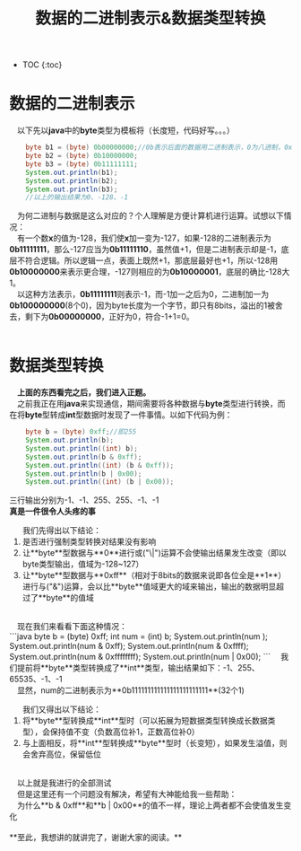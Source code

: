 ﻿---
layout: post
title: 数据的二进制表示&数据类型转换
tags: 二进制
categories: 二进制
---


* TOC 
{:toc}

# 数据的二进制表示
&emsp;以下先以**java**中的**byte**类型为模板将（长度短，代码好写。。。）<br/>
```java
	byte b1 = (byte) 0b00000000;//0b表示后面的数据用二进制表示，0为八进制，0x为十六进制，十进制不带前缀
	byte b2 = (byte) 0b10000000;
	byte b3 = (byte) 0b11111111;
	System.out.println(b1);
	System.out.println(b2);
	System.out.println(b3);
	//以上的输出结果为0、-128、-1
```
&emsp;为何二进制与数据是这么对应的？个人理解是方便计算机进行运算。试想以下情况：<br/>
&emsp;有一个数**x**的值为-128，我们使**x**加一变为-127，如果-128的二进制表示为**0b11111111**，那么-127应当为**0b11111110**，虽然值+1，但是二进制表示却是-1，底层不符合逻辑。所以逻辑一点，表面上既然+1，那底层最好也+1，所以-128用**0b10000000**来表示更合理，-127则相应的为**0b10000001**，底层的确比-128大1。<br/>
&emsp;以这种方法表示，**0b11111111**则表示-1，而-1加一之后为0，二进制加一为**0b100000000**(8个0)，因为byte长度为一个字节，即只有8bits，溢出的1被舍去，剩下为**0b00000000**，正好为0，符合-1+1=0。<br/>
<br/>
# 数据类型转换
&emsp;**上面的东西看完之后，我们进入正题。**<br/>
&emsp;之前我正在用**java**来实现通信，期间需要将各种数据与**byte**类型进行转换，而在将**byte**型转成**int**型数据时发现了一件事情。以如下代码为例：<br/>
```java
	byte b = (byte) 0xff;//即255
	System.out.println(b);
	System.out.println((int) b);
	System.out.println(b & 0xff);
	System.out.println((int) (b & 0xff));
	System.out.println(b | 0x00);
	System.out.println((int) (b | 0x00));
```
三行输出分别为-1、-1、255、255、-1、-1<br/>
**真是一件很令人头疼的事**<br/>
<ol>
我们先得出以下结论：<br/>
<li>是否进行强制类型转换对结果没有影响</li>
<li>让**byte**型数据与**0**进行或("\|")运算不会使输出结果发生改变（即以byte类型输出，值域为-128~127）</li>
<li>让**byte**型数据与**0xff**（相对于8bits的数据来说即各位全是**1**）进行与("&")运算，会以比**byte**值域更大的域来输出，输出的数据明显超过了**byte**的值域</li>
</ol>
<br/>
&emsp;现在我们来看看下面这种情况：<br/>
```java
	byte b = (byte) 0xff;
	int num = (int) b;
	System.out.println(num );
	System.out.println(num  & 0xff);
	System.out.println(num  & 0xffff);
	System.out.println(num  & 0xffffffff);
	System.out.println(num  | 0x00);
```
&emsp;我们提前将**byte**类型转换成了**int**类型，输出结果如下：-1、255、65535、-1、-1<br/>
&emsp;显然，num的二进制表示为**0b111111111111111111111111**(32个1)<br/>
<ol>
我们又得出以下结论：<br/>
<li>将**byte**型转换成**int**型时（可以拓展为短数据类型转换成长数据类型），会保持值不变（负数高位补1，正数高位补0）</li>
<li>与上面相反，将**int**型转换成**byte**型时（长变短），如果发生溢值，则会舍弃高位，保留低位</li>
</ol>
<br/>
&emsp;以上就是我进行的全部测试<br/>
&emsp;但是这里还有一个问题没有解决，希望有大神能给我一些帮助：<br/>
&emsp;为什么**b & 0xff**和**b | 0x00**的值不一样，理论上两者都不会使值发生变化<br/>
<br/>
**至此，我想讲的就讲完了，谢谢大家的阅读。**<br/>